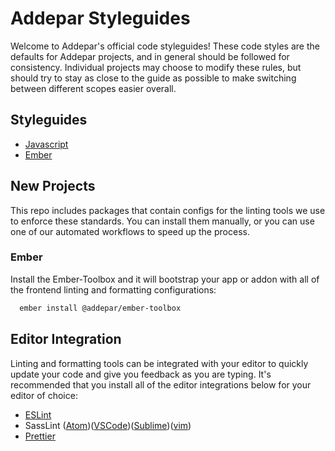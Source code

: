 # Addepar Styleguides

Welcome to Addepar's official code styleguides! These code styles are the
defaults for Addepar projects, and in general should be followed for consistency.
Individual projects may choose to modify these rules, but should try to stay as
close to the guide as possible to make switching between different scopes easier
overall.

## Styleguides

* [Javascript](https://github.com/Addepar/styleguides/blob/master/frontend/javascript.md)
* [Ember](https://github.com/Addepar/styleguides/blob/master/frontend/ember.md)

## New Projects

This repo includes packages that contain configs for the linting tools we use to
enforce these standards. You can install them manually, or you can use one of our
automated workflows to speed up the process.

### Ember

Install the Ember-Toolbox and it will bootstrap your app or addon with all of the
frontend linting and formatting configurations:

```bash
  ember install @addepar/ember-toolbox
```

## Editor Integration

Linting and formatting tools can be integrated with your editor to quickly update your
code and give you feedback as you are typing. It's recommended that you install all of
the editor integrations below for your editor of choice:

* [ESLint](http://eslint.org/docs/user-guide/integrations)
* SassLint ([Atom](https://atom.io/packages/linter-sass-lint))([VSCode](https://marketplace.visualstudio.com/items?itemName=glen-84.sass-lint))([Sublime](https://packagecontrol.io/packages/SublimeLinter-contrib-sass-lint))([vim](https://github.com/gcorne/vim-sass-lint))
* [Prettier](https://prettier.io/docs/en/editors.html)
